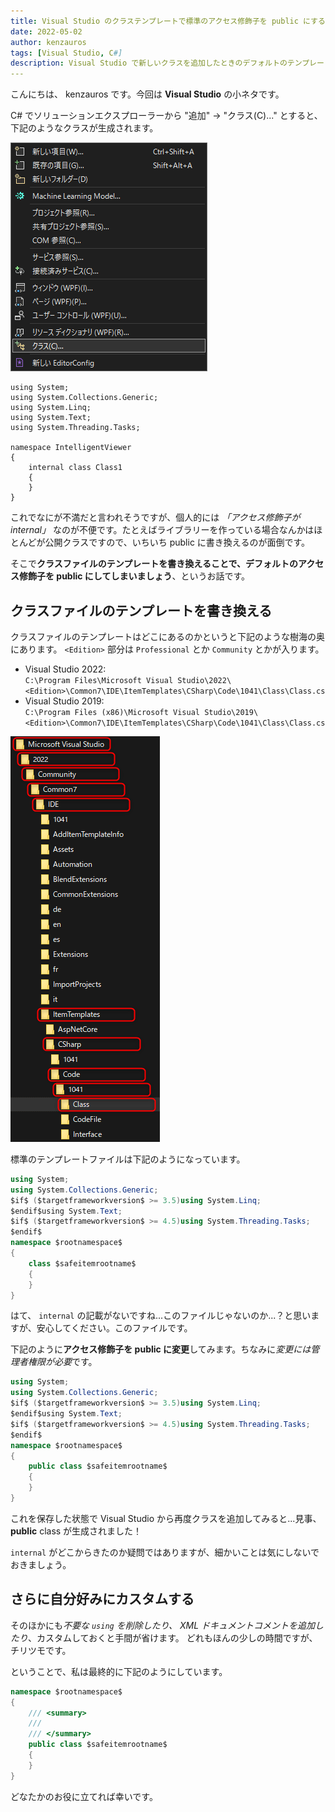 ```yaml
---
title: Visual Studio のクラステンプレートで標準のアクセス修飾子を public にする
date: 2022-05-02
author: kenzauros
tags: [Visual Studio, C#]
description: Visual Studio で新しいクラスを追加したときのデフォルトのテンプレートを変更してみます。
---
```


こんにちは、 kenzauros です。今回は **Visual Studio** の小ネタです。

C# でソリューションエクスプローラーから "追加" → "クラス(C)..." とすると、下記のようなクラスが生成されます。

![ソリューションエクスプローラーのコンテキストメニュー](images/solution_explorer.png)

```cs:title=デフォルトで生成されるclass
using System;
using System.Collections.Generic;
using System.Linq;
using System.Text;
using System.Threading.Tasks;

namespace IntelligentViewer
{
    internal class Class1
    {
    }
}
```

これでなにが不満だと言われそうですが、個人的には *「アクセス修飾子が internal」* なのが不便です。たとえばライブラリーを作っている場合なんかはほとんどが公開クラスですので、いちいち public に書き換えるのが面倒です。

そこで**クラスファイルのテンプレートを書き換えることで、デフォルトのアクセス修飾子を public にしてしまいましょう**、というお話です。

## クラスファイルのテンプレートを書き換える

クラスファイルのテンプレートはどこにあるのかというと下記のような樹海の奥にあります。 `<Edition>` 部分は `Professional` とか `Community` とかが入ります。

- Visual Studio 2022:<br>`C:\Program Files\Microsoft Visual Studio\2022\<Edition>\Common7\IDE\ItemTemplates\CSharp\Code\1041\Class\Class.cs`
- Visual Studio 2019:<br>`C:\Program Files (x86)\Microsoft Visual Studio\2019\<Edition>\Common7\IDE\ItemTemplates\CSharp\Code\1041\Class\Class.cs`

![2022 Community エディションの場合のテンプレートの在処](images/placement.png)

標準のテンプレートファイルは下記のようになっています。

```cs:title=Class.cs
using System;
using System.Collections.Generic;
$if$ ($targetframeworkversion$ >= 3.5)using System.Linq;
$endif$using System.Text;
$if$ ($targetframeworkversion$ >= 4.5)using System.Threading.Tasks;
$endif$
namespace $rootnamespace$
{
    class $safeitemrootname$
    {
    }
}
```

はて、 `internal` の記載がないですね...このファイルじゃないのか...？と思いますが、安心してください。このファイルです。

下記のように**アクセス修飾子を public に変更**してみます。ちなみに*変更には管理者権限が必要*です。

```cs{9}:title=Class.cs
using System;
using System.Collections.Generic;
$if$ ($targetframeworkversion$ >= 3.5)using System.Linq;
$endif$using System.Text;
$if$ ($targetframeworkversion$ >= 4.5)using System.Threading.Tasks;
$endif$
namespace $rootnamespace$
{
    public class $safeitemrootname$
    {
    }
}
```

これを保存した状態で Visual Studio から再度クラスを追加してみると...見事、 **public** class が生成されました！

`internal` がどこからきたのか疑問ではありますが、細かいことは気にしないでおきましょう。

## さらに自分好みにカスタムする

そのほかにも*不要な `using` を削除したり、 XML ドキュメントコメントを追加したり*、カスタムしておくと手間が省けます。
どれもほんの少しの時間ですが、チリツモです。

ということで、私は最終的に下記のようにしています。

```cs:title=Class.cs
namespace $rootnamespace$
{
    /// <summary>
    /// 
    /// </summary>
    public class $safeitemrootname$
    {
    }
}
```

どなたかのお役に立てれば幸いです。
